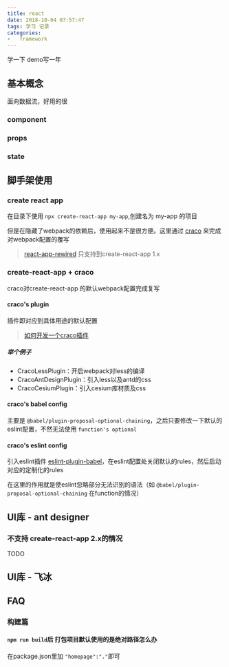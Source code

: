 ```yaml
---
title: react
date: 2018-10-04 07:57:47
tags: 学习 记录
categories:
-   framework
---
```


学一下 demo写一年

<!--more-->

## 基本概念
面向数据流，好用的很
### component
### props
### state

## 脚手架使用
### create react app
在目录下使用 `npx create-react-app my-app`,创建名为 my-app 的项目

但是在隐藏了webpack的依赖后，使用起来不是很方便。这里通过 [craco](https://github.com/sharegate/craco) 来完成对webpack配置的覆写
> [react-app-rewired](https://github.com/timarney/react-app-rewired) 只支持到create-react-app 1.x

### create-react-app + craco
craco对create-react-app 的默认webpack配置完成复写

#### craco's plugin
插件即对应到具体用途的默认配置
> [如何开发一个craco插件](https://github.com/sharegate/craco/blob/master/packages/craco/README.md#develop-a-plugin)

##### 举个例子
+ CracoLessPlugin：开启webpack对less的编译
+ CracoAntDesignPlugin：引入less以及antd的css
+ CracoCesiumPlugin：引入cesium库材质及css

#### craco's babel config
主要是 `@babel/plugin-proposal-optional-chaining`，之后只要修改一下默认的eslint配置，不然无法使用 `function's optional`

#### craco's eslint config
引入eslint插件 [eslint-plugin-babel](https://github.com/babel/eslint-plugin-babel)，在eslint配置处关闭默认的rules，然后启动对应的定制化的rules

在这里的作用就是使eslint忽略部分无法识别的语法（如 `@babel/plugin-proposal-optional-chaining` 在function的情况）

## UI库 - ant designer
### 不支持 create-react-app 2.x的情况
TODO
## UI库 - 飞冰

## FAQ
### 构建篇
#### `npm run build`后 打包项目默认使用的是绝对路径怎么办
在package.json里加 `"homepage":"."`即可